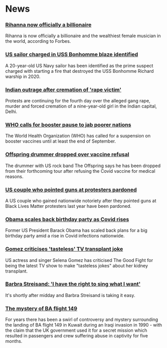 # News
### [Rihanna now officially a billionaire](https://www.bbc.com/news/world-us-canada-58092465)
Rihanna is now officially a billionaire and the wealthiest female musician in the world, according to Forbes.
### [US sailor charged in USS Bonhomme blaze identified](https://www.bbc.com/news/world-us-canada-58091854)
A 20-year-old US Navy sailor has been identified as the prime suspect charged with starting a fire that destroyed the USS Bonhomme Richard warship in 2020.
### [Indian outrage after cremation of 'rape victim'](https://www.bbc.com/news/world-asia-india-58083052)
Protests are continuing for the fourth day over the alleged gang rape, murder and forced cremation of a nine-year-old girl in the Indian capital, Delhi.
### [WHO calls for booster pause to jab poorer nations](https://www.bbc.com/news/world-58090051)
The World Health Organization (WHO) has called for a suspension on booster vaccines until at least the end of September. 
### [Offspring drummer dropped over vaccine refusal](https://www.bbc.com/news/entertainment-arts-58085459)
The drummer with US rock band The Offspring says he has been dropped from their forthcoming tour after refusing the Covid vaccine for medical reasons.
### [US couple who pointed guns at protesters pardoned](https://www.bbc.com/news/world-us-canada-58083772)
A US couple who gained nationwide notoriety after they pointed guns at Black Lives Matter protesters last year have been pardoned.
### [Obama scales back birthday party as Covid rises](https://www.bbc.com/news/world-us-canada-58083780)
Former US President Barack Obama has scaled back plans for a big birthday party amid a rise in Covid infections nationwide.
### [Gomez criticises 'tasteless' TV transplant joke](https://www.bbc.com/news/entertainment-arts-58083763)
US actress and singer Selena Gomez has criticised The Good Fight for being the latest TV show to make "tasteless jokes" about her kidney transplant.
### [Barbra Streisand: 'I have the right to sing what I want'](https://www.bbc.com/news/entertainment-arts-58056164)
It's shortly after midday and Barbra Streisand is taking it easy.
### [The mystery of BA flight 149](https://www.bbc.com/news/uk-58087520)
For years there has been a swirl of controversy and mystery surrounding the landing of BA flight 149 in Kuwait during an Iraqi invasion in 1990 - with the claim that the UK government used it for a secret mission which resulted in passengers and crew suffering abuse in captivity for five months.
